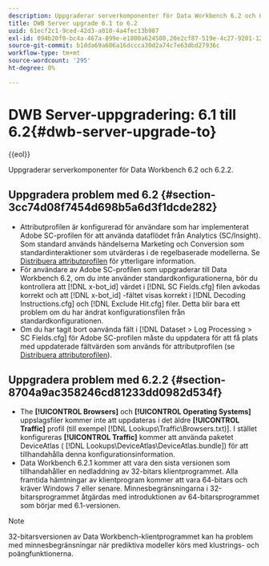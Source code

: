 ```yaml
---
description: Uppgraderar serverkomponenter för Data Workbench 6.2 och 6.2.2.
title: DWB Server upgrade 6.1 to 6.2
uuid: 61ecf2c1-9ced-42d3-a010-4a4fec13b987
exl-id: 094b20f0-bc4a-467a-899e-e1800a624508,20e2cf87-519e-4c27-9201-1275550bb72a
source-git-commit: b1dda69a606a16dccca30d2a74c7e63dbd27936c
workflow-type: tm+mt
source-wordcount: '295'
ht-degree: 0%

---
```


# DWB Server-uppgradering: 6.1 till 6.2{#dwb-server-upgrade-to}

{{eol}}

Uppgraderar serverkomponenter för Data Workbench 6.2 och 6.2.2.

## Uppgradera problem med 6.2 {#section-3cc74d08f7454d698b5a6d3f1dcde282}

* Attributprofilen är konfigurerad för användare som har implementerat Adobe SC-profilen för att använda dataflödet från Analytics (SC/Insight). Som standard används händelserna Marketing och Conversion som standardinteraktioner som utvärderas i de regelbaserade modellerna. Se [Distribuera attributprofilen](https://experienceleague.adobe.com/docs/data-workbench/using/client/attribution-reports/c-attrib-profile-deploy.html?lang=en) för ytterligare information.
* För användare av Adobe SC-profilen som uppgraderar till Data Workbench 6.2, om du inte använder standardkonfigurationerna, bör du kontrollera att [!DNL x-bot_id] värdet i [!DNL SC Fields.cfg] filen avkodas korrekt och att [!DNL x-bot_id] -fältet visas korrekt i [!DNL Decoding Instructions.cfg] och [!DNL Exclude Hit.cfg] filer. Detta blir bara ett problem om du har ändrat konfigurationsfilen från standardkonfigurationen.
* Om du har tagit bort oanvända fält i [!DNL Dataset > Log Processing > SC Fields.cfg] för Adobe SC-profilen måste du uppdatera för att få plats med uppdaterade fältvärden som används för attributprofilen (se [Distribuera attributprofilen](https://experienceleague.adobe.com/docs/data-workbench/using/client/attribution-reports/c-attrib-profile-deploy.html?lang=en)).

## Uppgradera problem med 6.2.2 {#section-8704a9ac358246cd81233dd0982d534f}

* The **[!UICONTROL Browsers]** och **[!UICONTROL Operating Systems]** uppslagsfiler kommer inte att uppdateras i det äldre **[!UICONTROL Traffic]** profil (till exempel [!DNL Lookups\Traffic\Browsers.txt)]. I stället konfigureras **[!UICONTROL Traffic]** kommer att använda paketet DeviceAtlas ( [!DNL Lookups\DeviceAtlas\DeviceAtlas.bundle]) för att tillhandahålla denna konfigurationsinformation.
* Data Workbench 6.2.1 kommer att vara den sista versionen som tillhandahåller en nedladdning av 32-bitars klientprogrammet. Alla framtida hämtningar av klientprogram kommer att vara 64-bitars och kräver Windows 7 eller senare. Minnesbegränsningarna i 32-bitarsprogrammet åtgärdas med introduktionen av 64-bitarsprogrammet som börjar med 6.1-versionen.

>[!NOTE]
>
>32-bitarsversionen av Data Workbench-klientprogrammet kan ha problem med minnesbegränsningar när prediktiva modeller körs med klustrings- och poängfunktionerna.

